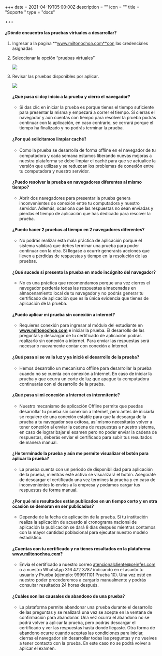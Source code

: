 +++
date = 2021-04-19T05:00:00Z
description = ""
icon = ""
title = "Soporte "
type = "docs"

+++
#### ¿Dónde encuentro las pruebas virtuales a desarrollar?

1. Ingresar a la pagina **www.miltonochoa.com**con las credenciales asignadas
2. Seleccionar la opción “pruebas virtuales”

   ![](/uploads/2.png)
3. Revisar las pruebas disponibles por aplicar.

   ![](/uploads/1.png)

   #### **¿Qué pasa si doy inicio a la prueba y cierro el navegador?**
   * Si das clic en iniciar la prueba es porque tienes el tiempo suficiente para presentar la misma y empezará a correr el tiempo. Si cierras el navegador y aún cuentas con tiempo para resolver la prueba podrás continuar con la aplicación, en caso contrario, se cerrará porque el tiempo ha finalizado y no podrás terminar la prueba.

   #### **¿Por qué solicitamos limpiar caché?**
   * Como la prueba se desarrolla de forma oﬄine en el navegador de tu computadora y cada semana estamos liberando nuevas mejoras a nuestra plataforma se debe limpiar el caché para que se actualice la versión que utilizas y se reduzcan los problemas de conexión entre tu computadora y nuestro servidor.

   #### **¿Puedo resolver la prueba en navegadores diferentes al mismo tiempo?**
   * Abrir dos navegadores para presentar la prueba genera inconvenientes de conexión entre tu computadora y nuestro servidor. Además, ocasiona que las respuestas no sean enviadas y pierdas el tiempo de aplicación que has dedicado para resolver la prueba.

   #### **¿Puedo hacer 2 pruebas al tiempo en 2 navegadores diferentes?**
   * No podrás realizar esta mala práctica de aplicación porque el sistema validará que debes terminar una prueba para poder continuar con la otra. Si llegase a ocurrir generarás acciones que lleven a pérdidas de respuestas y tiempo en la resolución de las pruebas.

   #### **¿Qué sucede si presento la prueba en modo incógnito del navegador?**
   * No es una práctica que recomendamos porque una vez cierres el navegador perderás todas las respuestas almacenadas en almacenamiento local de tu navegador y no podrás generar tu certificado de aplicación que es la única evidencia que tienes de aplicación de la prueba.

   #### **¿Puedo aplicar mi prueba sin conexión a internet?**
   * Requieres conexión para ingresar al módulo del estudiante en **www.miltonochoa.com** e iniciar la prueba. El desarrollo de las preguntas y descargar de tu certificado de aplicación podrás realizarlo sin conexión a internet. Para enviar las respuestas será necesario nuevamente contar con conexión a Internet.

   #### **¿Qué pasa si se va la luz y ya inicié el desarrollo de la prueba?**
   * Hemos desarrollo un mecanismo oﬄine para desarrollar la prueba cuando no se cuenta con conexión a Internet. En caso de iniciar la prueba y que ocurra un corte de luz que apague tu computadora continuarás con el desarrollo de la prueba.

   #### **¿Qué pasa si mi conexión a Internet es intermitente?**
   * Nuestro mecanismo de aplicación Oﬄine permite que puedas desarrollar tu prueba sin conexión a Internet, pero antes de iniciarla se requiere de una conexión estable para que la descarga de la prueba a tu navegador sea exitosa, así mismo necesitarás volver a tener conexión al enviar la cadena de respuestas a nuestro sistema, en caso de lograr bajar el examen pero no poder enviar la cadena de respuestas, deberás enviar el certificado para subir tus resultados de manera manual.

   #### **¿He terminado la prueba y aún me permite visualizar el botón para aplicar la prueba?**
   * La prueba cuenta con un periodo de disponibilidad para aplicación de la prueba, mientras esté activo se visualizará el botón. Asegúrate de descargar el certificado una vez termines la prueba y en caso de inconvenientes lo envíes a la empresa y podamos cargar tus respuestas de forma manual.

   #### **¿Por qué mis resultados están publicados en un tiempo corto y en otra ocasión se demoran en ser publicados?**
   * Depende de la fecha de aplicación de la prueba. Si tu institución realiza la aplicación de acuerdo al cronograma nacional de aplicación la publicación se dará 8 días después mientras contamos con la mayor cantidad poblacional para ejecutar nuestro modelo estadístico.

   #### **¿Cuentas con tu certificado y no tienes resultados en la plataforma www.miltonochoa.com?**
   * Envía el certificado a nuestro correo atencionalcliente@ceinfes.com o a nuestro WhatsApp 316 472 3787 indicando en el asunto tu usuario y Prueba (ejemplo: 999911101 Prueba 10). Una vez esté en nuestro poder procederemos a cargarlo manualmente y podrás consultar resultados 24 horas después.

   #### **¿Cuáles son las causales de abandono de una prueba?**
   * La plataforma permite abandonar una prueba durante el desarrollo de las preguntas y se realizará una vez se acepte en la ventana de confirmación para abandonar. Una vez ocurra el abandono no se podrá volver a aplicar la prueba, pero podrás descargar el certificado y ver las respuestas hasta donde llegaste. Otra forma de abandono ocurre cuando aceptas las condiciones para iniciar, cierras el navegador sin desarrollar todas las preguntas y no vuelves a tener contacto con la prueba. En este caso no se podrá volver a aplicar el examen.